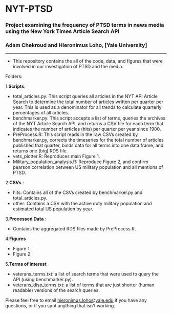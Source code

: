 # NYT-PTSD
### Project examining the frequency of PTSD terms in news media using the New York Times Article Search API
### Adam Chekroud and Hieronimus Loho, [Yale University]

----------------------------------------


- This repository contains the all of the code, data, and figures that were involved in our investigation of PTSD and the media.

Folders:

1.**Scripts**:  
* total_articles.py: This script queries all articles in the NYT API Article Search to determine the total number of articles written per quarter per year. This is used as a denominator for all trends to calculate quarterly percentages of all articles.
* benchmarker.py: This script accepts a list of terms, queries the archives of the NYT Article Search API, and returns a CSV file for each term that indicates the number of articles (hits) per quarter per year since 1900. 
* PreProcess.R: This script reads in the raw CSVs created by benchmarker.py, corrects the timeseries for the total number of articles published that quarter, binds data for all terms into one data frame, and returns one (big) RDS file.
* vets_plotter.R: Reproduces main Figure 1. 
* Military_population_analysis.R: Reproduce Figure 2, and confirm pearson correlation between US military population and all mentions of PTSD. 

2.**CSVs** : 
* hits: Contains all of the CSVs created by benchmarker.py and total_articles.py.
* other: Contains a CSV with the active duty military population and estimated total US population by year. 

3.**Processed Data** :
* Contains the aggregated RDS files made by PreProcess.R.  

4.**Figures** 
* Figure 1
* Figure 2

5.**Terms of interest**
* veterans_terms.txt: a list of search terms that were used to query the API (using benchmarker.py).
* veterans_disp_terms.txt: a list of terms that are just shorter (human readable) versions of the search queries.

Please feel free to email hieronimus.loho@yale.edu if you have any questions, or if you spot anything that isn't working. 
    
